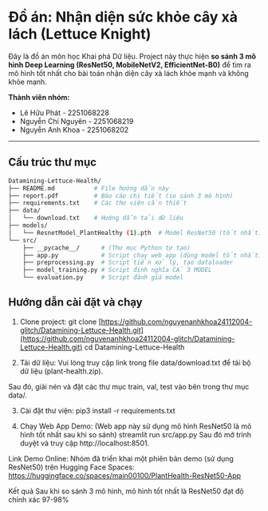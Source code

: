 # Đồ án: Nhận diện sức khỏe cây xà lách (Lettuce Knight)

Đây là đồ án môn học Khai phá Dữ liệu. Project này thực hiện **so sánh 3 mô hình Deep Learning (ResNet50, MobileNetV2, EfficientNet-B0)** để tìm ra mô hình tốt nhất cho bài toán nhận diện cây xà lách khỏe mạnh và không khỏe mạnh.

**Thành viên nhóm:**
* Lê Hữu Phát - 2251068228
* Nguyễn Chí Nguyên - 2251068219
* Nguyễn Anh Khoa - 2251068202

---

## Cấu trúc thư mục

```bash
Datamining-Lettuce-Health/
├── README.md           # File hướng dẫn này
├── report.pdf          # Báo cáo chi tiết (so sánh 3 mô hình)
├── requirements.txt    # Các thư viện cần thiết
├── data/
│   └── download.txt    # Hướng dẫn tải dữ liệu
├── models/
│   └── ResnetModel_PlantHealthy (1).pth  # Model ResNet50 (tốt nhất)
└── src/
    ├── __pycache__/      # (Thư mục Python tự tạo)
    ├── app.py            # Script chạy web app (dùng model tốt nhất)
    ├── preprocessing.py  # Script tiền xử lý, tạo dataloader
    ├── model_training.py # Script định nghĩa CẢ 3 MODEL
    └── evaluation.py     # Script đánh giá model
```
## Hướng dẫn cài đặt và chạy
1. Clone project:
git clone [https://github.com/nguyenanhkhoa24112004-glitch/Datamining-Lettuce-Health.git](https://github.com/nguyenanhkhoa24112004-glitch/Datamining-Lettuce-Health.git)
cd Datamining-Lettuce-Health

2. Tải dữ liệu: Vui lòng truy cập link trong file data/download.txt để tải bộ dữ liệu (plant-health.zip).

Sau đó, giải nén và đặt các thư mục train, val, test vào bên trong thư mục data/.

3. Cài đặt thư viện:
pip3 install -r requirements.txt

4. Chạy Web App Demo: (Web app này sử dụng mô hình ResNet50 là mô hình tốt nhất sau khi so sánh)
streamlit run src/app.py
Sau đó mở trình duyệt và truy cập http://localhost:8501.

Link Demo Online:
Nhóm đã triển khai một phiên bản demo (sử dụng ResNet50) trên Hugging Face Spaces: https://huggingface.co/spaces/main00100/PlantHealth-ResNet50-App

Kết quả
Sau khi so sánh 3 mô hình, mô hình tốt nhất là ResNet50 đạt độ chính xác 97-98%

